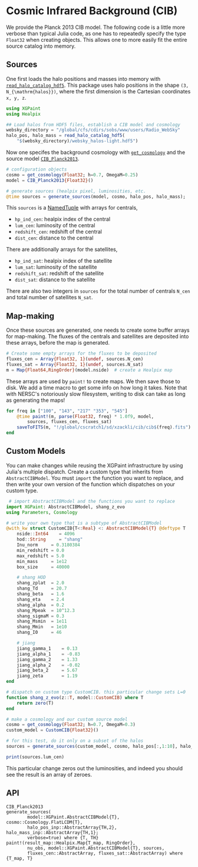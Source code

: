 
# Cosmic Infrared Background (CIB) 

We provide the Planck 2013 CIB model. The following code is a little more verbose than typical Julia code, as one has to repeatedly specify the type `Float32` when creating objects. This allows one to more easily fit the entire source catalog into memory.

## Sources

One first loads the halo positions and masses into memory with [`read_halo_catalog_hdf5`](@ref). This package uses halo positions in the shape ``(3, N_{\mathrm{halos}})``, where the first dimension is the Cartesian coordinates ``x, y, z``.

```julia
using XGPaint
using Healpix

## Load halos from HDF5 files, establish a CIB model and cosmology
websky_directory = "/global/cfs/cdirs/sobs/www/users/Radio_WebSky"
halo_pos, halo_mass = read_halo_catalog_hdf5(
    "$(websky_directory)/websky_halos-light.hdf5")
```

Now one specifes the background cosmology with [`get_cosmology`](@ref) and the source model [`CIB_Planck2013`](@ref).

```julia
# configuration objects
cosmo = get_cosmology(Float32; h=0.7, OmegaM=0.25)
model = CIB_Planck2013{Float32}()

# generate sources (healpix pixel, luminosities, etc. 
@time sources = generate_sources(model, cosmo, halo_pos, halo_mass);
```

This `sources` is a [NamedTuple](https://docs.julialang.org/en/v1/manual/types/#Named-Tuple-Types) with arrays for centrals,
* `hp_ind_cen`: healpix index of the central
* `lum_cen`: luminosity of the central
* `redshift_cen`: redshift of the central
* `dist_cen`: distance to the central

There are additionally arrays for the satellites,
* `hp_ind_sat`: healpix index of the satellite
* `lum_sat`: luminosity of the satellite
* `redshift_sat`: redshift of the satellite
* `dist_sat`: distance to the satellite

There are also two integers in `sources`  for the total number of centrals `N_cen` and total number of satellites `N_sat`.

## Map-making

Once these sources are generated, one needs to create some buffer arrays for map-making. The fluxes of the centrals and satellites are deposited into these arrays, before the map is generated.

```julia
# Create some empty arrays for the fluxes to be deposited
fluxes_cen = Array{Float32, 1}(undef, sources.N_cen)
fluxes_sat = Array{Float32, 1}(undef, sources.N_sat)
m = Map{Float64,RingOrder}(model.nside)  # create a Healpix map
```

These arrays are used by `paint!` to create maps. We then save those to disk. We add a time macro to get some info on how long it takes. Note that with NERSC's notoriously slow filesystem, writing to disk can take as long as generating the maps!

```julia
for freq in ["100", "143", "217" "353", "545"]
    @time paint!(m, parse(Float32, freq) * 1.0f9, model, 
        sources, fluxes_cen, fluxes_sat)
    saveToFITS(m, "!/global/cscratch1/sd/xzackli/cib/cib$(freq).fits")
end
```

## Custom Models

You can make changes while reusing the XGPaint infrastructure by using Julia's multiple dispatch.
Create a custom type that inherits from `AbstractCIBModel`.
You must `import` the function you want to replace,
and then write your own version of the function which dispatches on your custom type.

```julia
 # import AbstractCIBModel and the functions you want to replace
import XGPaint: AbstractCIBModel, shang_z_evo 
using Parameters, Cosmology

# write your own type that is a subtype of AbstractCIBModel
@with_kw struct CustomCIB{T<:Real} <: AbstractCIBModel{T} @deftype T
    nside::Int64    = 4096
    hod::String     = "shang"
    Inu_norm     = 0.3180384
    min_redshift = 0.0
    max_redshift = 5.0
    min_mass     = 1e12
    box_size     = 40000

    # shang HOD
    shang_zplat  = 2.0
    shang_Td     = 20.7
    shang_beta   = 1.6
    shang_eta    = 2.4
    shang_alpha  = 0.2
    shang_Mpeak  = 10^12.3
    shang_sigmaM = 0.3
    shang_Msmin  = 1e11
    shang_Mmin   = 1e10
    shang_I0     = 46

    # jiang
    jiang_gamma_1    = 0.13
    jiang_alpha_1    = -0.83
    jiang_gamma_2    = 1.33
    jiang_alpha_2    = -0.02
    jiang_beta_2     = 5.67
    jiang_zeta       = 1.19
end

# dispatch on custom type CustomCIB. this particular change sets L=0
function shang_z_evo(z::T, model::CustomCIB) where T
    return zero(T)
end

# make a cosmology and our custom source model
cosmo = get_cosmology(Float32; h=0.7, OmegaM=0.3)
custom_model = CustomCIB{Float32}()

# for this test, do it only on a subset of the halos
sources = generate_sources(custom_model, cosmo, halo_pos[:,1:10], halo_mass[1:10])

print(sources.lum_cen)
```

This particular change zeros out the luminosities, and indeed you should see the result is an array of zeroes.

## API
```@docs
CIB_Planck2013
generate_sources(
        model::XGPaint.AbstractCIBModel{T}, cosmo::Cosmology.FlatLCDM{T},
        halo_pos_inp::AbstractArray{TH,2}, halo_mass_inp::AbstractArray{TH,1};
        verbose=true) where {T, TH}
paint!(result_map::Healpix.Map{T_map, RingOrder},
        nu_obs, model::XGPaint.AbstractCIBModel{T}, sources,
        fluxes_cen::AbstractArray, fluxes_sat::AbstractArray) where {T_map, T}
```
